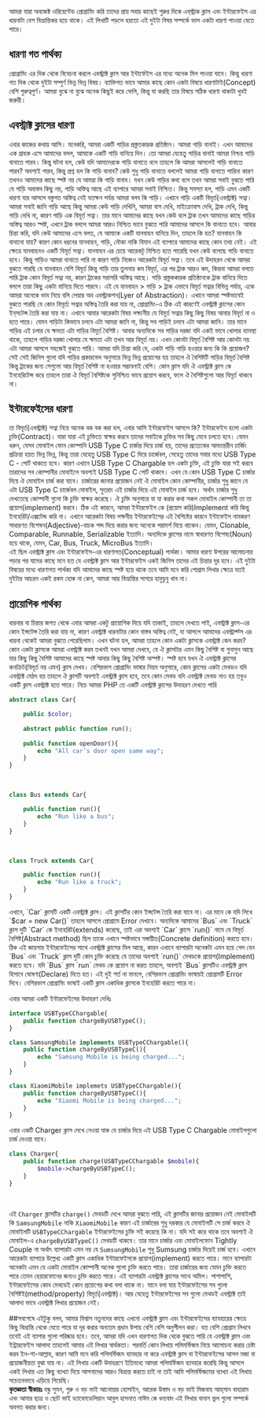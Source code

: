 আমরা যারা অবজেক্ট ওরিয়েন্টেড প্রোগ্রামিং করি তাদের প্রায় সবার কাছেই শুরুর দিকে এব্‌স্ট্রাক ক্লাস এবং ইন্টারফেইস এর ধারনাটা বেশ বিভ্রান্তিকর হয়ে থাকে। এই লিখাটি পড়লে হয়তো এই দুইটা বিষয় সম্পর্কে ভাল একটা  ধারণা পাওয়া যেতে পারে।<br>## ধারণা গত পার্থক্যপ্রোগ্রামিং এর দিক থেকে বিবেচনা করলে এবস্ট্রাক্ট ক্লাস আর ইন্টার্ফেইস এর মধ্যে অনেক মিল পাওয়া যাবে। কিন্তু ধারণা গত দিক থেকে দুইটা সম্পুর্ণ ভিন্ন ভিন্ন বিষয়। ব্যাক্তিগত ভাবে আমার কাছে কোন একটা বিষয়ে ধারণাটাই(Concept) বেশি গুরুত্বপুর্ণ। আমরা বুঝে না বুঝে অনেক কিছুই করে ফেলি, কিন্তু যা করছি তার বিষয়ে সঠিক ধারণা থাকাটা খুবই জরুরী।<br>## এবস্ট্রাক্ট ক্লাসের ধারণাএবার কাজের কথায় আসি। মনেকরি, আমরা একটি গাড়ির প্রস্তুতকারক প্রতিষ্ঠান। আমরা গাড়ি বানাই। এখন আমাদের এক গ্রাহক এসে আমাদের বলল, আমাকে একটি গাড়ি বানিয়ে দিন। তো আমরা যেহেতু গাড়ির বানাই আমরা নিশ্চয় গাড়ি বানাতে পারব। কিন্তু ঘটনা হল, কেউ যদি আমাদেরকে গাড়ি বানাতে বলে তাহলে কি আমরা আসলেই গাড়ি বানাতে পারব? অবশ্যই পারব, কিন্তু প্রশ্ন হল কি গাড়ি বানাব? কেউ শুধু গাড়ি বানাতে বললেই আমরা গাড়ি বানাতে পারিনা কারণ তখনও আমাদের কাছে স্পষ্ট নয় যে আমরা কি গাড়ি বানাব। যখন কেউ গাড়ির কথা বলে তখন আমরা সবাই বুঝতে পারি যে গাড়ি অবাস্তব কিছু নয়, গাড়ি অস্তিত্ব আছে এই ব্যাপারে আমরা সবাই নিশ্চিত। কিন্তু সমস্যা হল, গাড়ি এমন একটি ধারণা যার আসলে বস্তুগত অস্তিত্ব নেই যতক্ষন পর্যন্ত আমরা বলব কি গাড়ি। এখানে গাড়ি একটি বিমূর্ত(এবস্ট্রাক্ট) সত্বা। আমরা সবাই জানি গাড়ি আছে কিন্তু আমরা কেউ গাড়ি দেখিনি, আমরা বাস দেখি, মাইক্রোবাস দেখি, ট্রাক দেখি, কিন্তু গাড়ি দেখি না, কারণ গাড়ি এক বিমূর্ত সত্বা। তার মানে আমাদের কাছে যখন কেউ বলে ট্রাক তখন আমাদের কাছে গাড়ির অস্তিত্ব আরও স্পষ্ট, এখনে ট্রাক বললে আমরা আরও নিশ্চিত ভাবে বুঝতে পারি আমাদের আসলে কি বানাতে হবে। আবার চিন্তা করি, যদি কেউ আমাদের এসে বলত, যে আমাকে একটি যানবাহন বানিয়ে দিন, তাহলে কি হত? যানবাহন কি বানানো যায়? কারণ কোন ধরনের যানবাহন, গাড়ি, নৌকা নাকি বিমান এই ব্যাপারে আমাদের কাছে কোন তথ্য নেই। এই ক্ষেত্রে যানবাহনও একটি বিমূর্ত সত্বা। যানবাহন এর চেয়ে আরেকটু নিশ্চিত হতে পারেছি যখন কেউ বলেছে গাড়ি বানাতে হবে। কিন্তু গাড়িও আমরা বানাতে পারি না কারণ গাড়ি নিজেও আরেকটা বিমূর্ত সত্বা। তবে এই উদাহরন থেকে আমরা বুঝতে পারছি যে যানবাহন বেশি বিমূর্ত কিন্তু গাড়ি তার তুলনায় কম বিমূর্ত, এর পর ট্রাক আরও কম, কিন্তবা আমরা বলতে পারি ট্রাক কোন বিমূর্ত সত্বা নয়, কারণ ট্রাকের সরাসরি অস্তিত্ব আছে। গাড়ি প্রস্তুককারক প্রতিষ্ঠানকে ট্রাক বানিয়ে দিতে বললে তারা কিছু একটা বানিয়ে দিতে পারবে। এই যে যানবাহন > গাড়ি > ট্রাক এভাবে বিমূর্ত সত্বার বিভিন্ন পর্যায়, একে আমরা অনেকে ভাব নিয়ে বলি লেয়ার অব এবস্ট্রাকশন(Lyer of Abstraction)। এখানে আমরা স্পষ্টভাবেই বুঝতে পারছি যে কোন বিমূর্ত্য সত্বার অস্তিত্ব তৈরি করা যায় না, প্রোগ্রামিং-এ ঠিক এই কারণেই এবস্ট্রাক্ট ক্লাসের কোন ইন্‌সটেন্স তৈরি করা যায় না। এখানে আবার আরেকটা বিষয় লক্ষ্যনীয় যে বিমূর্ত সত্বার কিছু কিছু বিষয় আবার বিমূর্ত না ও হতে পারে। যেমন গাড়িটা কিভাবে চলবে এটা আমরা জানি না, কিন্তু সব গাড়িই চলবে এটা আমরা জানি। তার মানে গাড়ির এই চলার যে ক্ষমতা এটা গাড়ির বিমূর্ত বৈশিষ্ট। আবার অন্যদিকে সব গাড়ির দরজা যদি একই ভাবে খোলার ব্যাবস্থা থাকে, তাহলে গাড়ির দরজা খোলার যে ক্ষমতা এটা তখন আর বিমূর্ত নয়। এখন কোনটা বিমূর্ত বৈশিষ্ট আর কোনটা নয় এটা আমরা আসলে সহজেই বুঝতে পারি। আমরা যদি চিন্তা করি যে, একটা গাড়ি গাড়ি হওয়ার জন্য কি কি প্রয়োজন? সেই সেই জিনিস গুলো যদি গাড়ির প্রকারভেদ অনুসারে ভিন্ন ভিন্ন প্রয়োগের হয় তাহলে ঐ বৈশিষ্টটি গাড়ির বিমূর্ত বৈশিষ্ট কিন্তু ট্রাকের জন্য সেগুলো আর বিমূর্ত বৈশিষ্ট না হওয়ার সম্ভাবনাই বেশি। কোন ক্লাস যদি ঐ এবস্ট্রাক্ট ক্লাস কে ইনহেরিটেন্স করে তাহলে তারা ঐ বিমূর্ত বৈশিষ্টকে সুনিশ্চিত ভাবে প্রয়োগ করবে, ফলে ঐ বৈশিষ্টগুলো আর বিমূর্ত থাকবে না।<br>## ইন্টারফেইসের ধারণাতা বিমূর্ত(এবস্ট্রাক্ট) সত্বা নিয়ে অনেক বক বক করা হল, এবার আসি ইন্টারফেইস আসলে কি? ইন্টারফেইস হলো একটা চুক্তি(Contract)। যারা যারা এই চুক্তিতে স্বাক্ষর করবে তাদের সবাইকে চুক্তির সব কিছু মেনে চলতে হবে। যেমন ধরুন, যেসব মোবাইল ফোন কোম্পানি USB Type C চার্জার দিয়ে চার্জ হয়, তাদের প্রত্যেকের আভ্যন্তরীন চার্জিং প্রক্রিয়া হয়ত ভিন্ন ভিন্ন, কিন্তু তারা যেহেতু USB Type C দিয়ে চার্জেবল, সেহেতু তাদের সবার মধ্যে USB Type C - পোর্ট থাকতে হবে। কারণ এখানে USB Type C Chargable হল একটা চুক্তি, এই চুক্তি যারা সই করবে তারাদের সব কোম্পানীর মোবাইলে অবশ্যই USB Type C পোর্ট থাকবে। এখন যে কোন USB Type C চার্জার দিয়ে ঐ মোবাইল চার্জ করা যাবে। চার্জারের জানার প্রয়োজন নেই ঐ মোবাইল কোন কোম্পানীর, চার্জার শুধু জানে যে এটা USB Type C চার্জেবল মোবাইল, সুতরাং এই চার্জার দিয়ে এই মোবাইল চার্জ হবে। অর্থাৎ চার্জার শুধু দেখতেছে কোম্পানী গুলো কি চুক্তি স্বাক্ষর করেছে। ঐ চুক্তি অনুসারে যা যা করার কথা সকল মোবাইল কোম্পানী তা তা প্রয়োগ(implement) করবে। ঠিক এই কারনে, আমরা ইন্টারফেইস কে (প্রয়োগ করি)Implement করি কিন্তু ইনহেরিট/এক্সটেন্ড করি না। এখানে আরেকটা বিষয় লক্ষনীয় ইন্টারফেইসের এই বৈশিষ্টের কারনে ইন্টাফেইস নামকরণ  সাধারণত বিশেষন(Adjective)-বাচক শব্দ দিয়ে করার জন্য অনেকে পরামর্শ দিয়ে থাকেন। যেমন, Clonable, Comparable, Runnable, Serializable ইত্যাদি। অন্যদিকে ক্লাসের নামে স্বাধারণত বিশেষ্য(Noun) হয়ে থাকে, যেমন, Car, Bus, Truck, MicroBus ইত্যাদি।<br>এই ছিল এবস্ট্রাক্ট ক্লাস এবং ইন্টারফেইস-এর ধারণাগত(Conceptual) পার্থক্য। আমার ধারণা উপরের আলোচনার পড়ার পর যাদের কাছে মনে হত যে এবস্ট্রাক্ট ক্লাস আর ইন্টারফেইস একই জিনিস তাদের এই চিন্তার দূর হবে। এই দুইটা বিষয়ের মধ্যে ধারণাগত পার্থক্য যদি আমাদের কাছে স্পষ্ট হয়ে থাকে তবে আমি মনে করি পোগ্রাম লিখার ক্ষেত্রে যতই দুইটার আচরন একই রকম হোক না কেন, আমরা আর বিভ্রান্তির সাগরে হাবুডুবু খাব না।<br>## প্রায়োগিক পার্থক্যধারনার বা চিন্তার জগত থেকে এবার আমরা একটু প্রায়োগিক দিয়ে যদি তাকাই, তাহলে দেখতে পাই, এবস্ট্রাক্ট ক্লাস-এর কোন ইন্সটেন্স তৈরি করা যায় না, কারণ এবস্ট্রাক্ট ধারনাটার কোন বাস্তব অস্তিত্ব নেই, যা আসলে আমাদের এবস্ট্রাক্ট্স এর ধারনা থেকেই আমরা বুঝতে পেরেছিলাম। এখন ঘটনা হল, আমরা তাহলে কোন একটা ক্লাসকে এবস্ট্রাক্ট কেন করব? কোন একটা ক্লাসকে আমরা এবস্ট্রাক্ট করব তখনই যখন আমরা দেখবে, যে ঐ ক্লাসটার এমন কিছু বৈশিষ্ট বা গুনাগুন আছে যার কিছু কিছু বৈশিষ্ট আমাদের কাছে স্পষ্ট আবার কিছু কিছু বৈশিষ্ট অস্পষ্ট। স্পষ্ট হবে যখন ঐ এবস্ট্রাক্ট ক্লাসের কনক্রিট(বিমূর্ত নয় এমন) ক্লাস দেখব। বেশিরভাগ প্রোগ্রামিং ভাষার নিয়ম অনুসারে, কোন ক্লাসের একটা মেথডও যদি এবস্ট্রাক্ট মেঠদ হয় তাহলে ঐ ক্লাসটি অবশ্যই এবস্ট্রাক্ট ক্লাস হবে, তবে কোন মেথড যদি এবস্ট্রাক্ট মেথড নাও হয় তবুও একটি ক্লাস এবস্ট্রাক্ট হতে পারে। নিচে আমরা PHP তে একটি এবস্ট্রাক্ট ক্লাসের উদাহরণ দেখতে পারি<br>```phpabstract class Car{    public $color;	     abstract public function run();	    public function openDoor(){        echo "All car’s door open same way";     }}```<br>```phpclass Bus extends Car{    public function run(){        echo "Run like a bus";    }}```<br>```phpclass Truck extends Car{    public function run(){        echo "Run like a truck";    }}```<p>এখানে, `Car` ক্লাসটি একটি এবস্ট্রাক্ট ক্লাস। এই ক্লাসটির কোন ইন্সটেন্স তৈরি করা যাবে না। এর মানে কে যদি লিখে `$car = new Car()` তাহলে আসলে প্রোগ্রামে Error দেখাবে। অন্যদিকে আমাদের `Bus` এবং `Truck`  ক্লাস দুটি `Car` কে ইনহেরিট(extends) করেছে, তাই এরা অবশ্যই `Car` ক্লাসে `run()` নামে যে বিমূর্ত বৈশিষ্ট(Abstract method) ছিল তাকে এখানে স্পষ্টভাবে সঙ্গায়ীত(Concrete definition) করতে হবে। ঠিক এই জায়গায় ইন্টারফেইসের সাথে এবস্ট্রাক্ট ক্লাসের মিল আছে, কারন এখানে ব্যাপারটা অনেকটা এমন হয়ে গেল যেন `Bus` এবং `Truck` ক্লাস দুটি কোন চুক্তি করেছে যে তাদের অবশ্যই `run()` মেথডকে প্রয়োগ(Implement) করতে হবে। যদি `Bus` ক্লাস `run` মেথড কে প্রয়োগ না করত তাহলে, অবশ্যই `Bus` ক্লাসটিও এবস্ট্রাক্ট ক্লাস হিসাবে ঘোষণা(Declare) দিতে হত। এই দুই শর্ত না মানলে, বেশিরভাগ প্রোগ্রামিং ভাষায়ই প্রোগ্রামটি Error দিবে। বেশিরভাগ প্রোগ্রামিং ভাষাই একটি ক্লাস একাধিক ক্লাসকে ইনহেরিট করতে পারে না।</p><p>এবার আমরা একটি ইন্টারফেইসের উদাহরণ দেখিঃ </p>```phpinterface USBTypeCChargable{	public function chargeByUSBTypeC();}``````phpclass SamsungMobile implements USBTypeCChargable(){    public function chargeByUSBTypeC(){        echo "Samsung Mobile is being charged...";    }}``````phpclass XiaomiMobile implemets USBTypeCChargable(){    public function chargeByUSBTypeC(){        echo "Xiaomi Mobile is being charged...";    }}```<p>এবার একটি Charger ক্লাস দেখে নেওয়া যাক যে চার্জার দিয়ে এই USB Type C Chargable মোবাইলগুলো চার্জ দেওয়া যাবে। </p>```phpclass Charger{	public function charge(USBTypeCChargable $mobile){        $mobile->chargeByUSBTypeC();    }}```<br>এই `Charger` ক্লাসটির `charge()` মেথডটি দেখে আমরা বুঝতে পারি, এই ক্লাসটির জানার প্রয়োজন নেই মোবাইলটি কি `SamsungMobile` নাকি `XiaomiMobile` কারণ এই চার্জারের শুধু দরকার যে মোবাইলটি সে চার্জ করবে ঐ মোবাইলটি `USBTypeCChargable` ইন্টারফেইসের চুক্তি সই করেছে কি না। যদি সই করে থাকে তবে অবশ্যই ঐ মোবাইল-এ `chargeByUSBTypeC()` মেথডটি থাকবে। তার মানে চার্জার এবং মোবাইলফোন Tightly Couple না অর্থাৎ ব্যাপারটা এমন নয় যে `SumsungMobile` শুধু Sumsung চার্জার দিয়েই চার্জ হবে। এখানে আরেকটা ব্যাপারে উল্লেখ্য একটি ক্লাস একাধিক ইন্টারফেইসকে প্রয়োগ(implement) করতে পারে। মানে ব্যাপারটা অনেকটা এমন যে একটা মোবাইল কোম্পানী অনেক গুলো চুক্তি করতে পারে। তারা চার্জারের জন্য যেমন চুক্তি করতে পারে তেমন হেয়ারফোনের জন্যও চুক্তি করতে পারে। এই ব্যাপারটা এবস্ট্রাক্ট ক্লাসের সাথে অমিল। পাশাপাশি, ইন্টারফেইসের কোন মেথডেই কোন প্রয়োগের কথা বলা থাকে না। মানে বলা যায় ইন্টারফেইসের সব গুলো বৈশিষ্টই(method/property) বিমূর্ত(এবস্ট্রাক্ট)। আর যেহেতু ইন্টারফেইসের সব গুলো মেথডই এবস্ট্রাক্ট তাই আলাদা ভাবে এবস্ট্রাক্ট লিখার প্রয়োজন নেই। <br>##সবশেষেএইটুকু বলব, আমার বিশ্বাস নতুনদের কাছে এখনো এবস্ট্রাক্ট ক্লাস এবং ইন্টারফেইসের ব্যাবহারের ক্ষেত্রে কিছু বিভ্রান্তি থেকে যেতে পারে যা দূর করার অন্যতম প্রধান উপায় বেশি বেশি অনুশীলন করা। যত বেশি প্রোগ্রাম লিখবে তবেই এই ব্যাপার গুলো পরিষ্কার হবে। তবে, আমরা যদি এখন ধারণাগত দিক থেকে বুঝতে পারি যে এবস্ট্রাক্ট ক্লাস এবং ইন্ট্রারফেইস আলাদা তাহলেই আমার এই লিখার স্বার্থকতা। পরবর্তি কোন লিখায় পলিমর্ফিজম নিয়ে আলোচনা করার চেষ্টা করব ইন-শা-আল্লাহ, কারণ আমি মনে করি পলিমর্ফিজম ব্যাবহার না করে এবস্ট্রাক্ট ক্লাস বা ইন্টারফেইসের আসল মজা বা প্রয়োজনীয়তা বুঝা যায় না। এই লিখায় একটি উদাহরণে ইতিমধ্যে আমরা পলিমর্ফিজম ব্যাবহার করেছি কিন্তু আসলে একই লিখায় এত কিছু ব্যাখ্যা দিয়ে আপনাদের আরও বিভ্রান্ত করতে চাই না তাই আমি পলিমর্ফিজমের ব্যাখ্যা এই লিখায় সচেতনভাবে এড়িয়ে গিয়েছি।<br>**কৃতজ্ঞতা স্বীকারঃ** বন্ধু সুমন, গুরু ও বড় ভাই আনোয়ার হোসাইন, আরেক উস্তাদ ও বড় ভাই মিজবাহ আহ্‌সান বাহারাম এবং আমার ছাত্র ও ছোট ভাই ড্যাফোডেলিয়ান আবুল হাসনাত নাঈম কে ধন্যবাদ এই লিখার বানান ভুল গুলো সম্পর্কে অবগত করার জন্য।